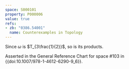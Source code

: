 ```yaml
---
space: S000101
property: P000006
value: true
refs:
- zb: "0386.54001"
  name: Counterexamples in Topology
---
```


Since $\omega$ is $T_{3\frac{1}{2}}$, so is its products.

Asserted in the General Reference Chart for space #103
in {{doi:10.1007\/978-1-4612-6290-9_6}}.
